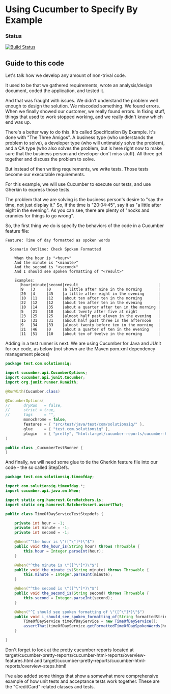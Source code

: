 Using Cucumber to Specify By Example
====================================

### Status
[![Build Status](https://travis-ci.org/hdeiner/using-cucumber-to-specify-by-example.svg?branch=master)](https://travis-ci.org/hdeiner/using-cucumber-to-specify-by-example)

Guide to this code
------------------
Let's talk how we develop any amount of non-trival code.

It used to be that we gathered requirements, wrote an analysis/design document, coded the application, and tested it.

And that was fraught with issues.  We didn't understand the problem well enough to design the solution.  We miscoded something.  We found errors.  When we finally showed our customer, we really found errors.  In fixing stuff, things that used to work stopped working, and we really didn't know which end was up.

There's a better way to do this.  It's called Specification By Example.  It's done with "The Three Amigos".  A business type (who understands the problem to solve), a developer type (who will untimately solve the problem), and a QA type (who also solves the problem, but is here right now to make sure that the business person and developer don't miss stuff).  All three get together and discuss the problem to solve.

But instead of then writing requirements, we write tests.  Those tests become our executable requirements.  

For this example, we will use Cucumber to execute our tests, and use Gherkin to express those tests.

The problem that we are solving is the business person's desire to "say the time, not just display it."  So, if the time is "20:04:45", say it as "a little after eight in the evening".  As you can see, there are plenty of "nocks and crannies for things to go wrong".

So, the first thing we do is specify the behaviors of the code in a Cucumber feature file:
```Gherkin
Feature: Time of day formatted as spoken words

  Scenario Outline: Check Spoken Formatted

    When the hour is "<hour>"
    And the minute is "<minute>"
    And the second is "<second>"
    And I should see spoken formatting of "<result>"

    Examples:
      |hour|minute|second|result                                   |
      |9   |3     |0     |a little after nine in the morning       |
      |20  |4     |45    |a little after eight in the evening      |
      |10  |11    |12    |about ten after ten in the morning       |
      |22  |12    |12    |about ten after ten in the evening       |
      |10  |14    |35    |about a quarter after ten in the morning |
      |5   |21    |18    |about twenty after five at night         |
      |23  |25    |25    |almost half past eleven in the evening   |
      |15  |31    |31    |about half past three in the afternoon   |
      |9   |34    |33    |almost twenty before ten in the morning  |
      |21  |46    |0     |about a quarter of ten in the evening    |
      |11  |51    |10    |about ten of twelve in the morning       |
````
Adding in a test runner is next.  We are using Cucumber for Java and JUnit for our code, as below (not shown are the Maven pom.xml dependency management pieces)

```java
package test.com.solutionsiq;

import cucumber.api.CucumberOptions;
import cucumber.api.junit.Cucumber;
import org.junit.runner.RunWith;

@RunWith(Cucumber.class)

@CucumberOptions(
//      dryRun   = false,
//      strict = true,
//      tags     = "",
        monochrome = false,
        features = { "src/test/java/test/com/solutionsiq/" },
        glue     = { "test.com.solutionsiq" },
        plugin   = { "pretty", "html:target/cucumber-reports/cucumber-html-report", "json:target/cucumber-reports/cucumber-json-report.json" }
)

public class _CucumberTestRunner {
}
```

And finally, we will need some glue to tie the Gherkin feature file into our code - the so called StepDefs.

```java
package test.com.solutionsiq.timeofday;

import com.solutionsiq.timeofday.*;
import cucumber.api.java.en.When;

import static org.hamcrest.CoreMatchers.is;
import static org.hamcrest.MatcherAssert.assertThat;

public class TimeOfDayServiceTestStepdefs {

    private int hour = -1;
    private int minute = -1;
    private int second = -1;

    @When("^the hour is \"([^\"]*)\"$")
    public void the_hour_is(String hour) throws Throwable {
        this.hour = Integer.parseInt(hour);
    }

    @When("^the minute is \"([^\"]*)\"$")
    public void the_minute_is(String minute) throws Throwable {
        this.minute = Integer.parseInt(minute);
    }

    @When("^the second is \"([^\"]*)\"$")
    public void the_second_is(String second) throws Throwable {
        this.second = Integer.parseInt(second);
    }

    @When("^I should see spoken formatting of \"([^\"]*)\"$")
    public void i_should_see_spoken_formatting_of(String formattedString) throws Throwable {
        TimeOfDayService timeOfDayService = new TimeOfDayService();
        assertThat(timeOfDayService.getFormattedTimeOfDaySpokenWords(hour, minute, second),is(formattedString));
    }

}
```

Don't forget to look at the pretty cucumber reports located at target/cucumber-pretty-reports/cucumber-html-reports/overview-features.html and target/cucumber-pretty-reports/cucumber-html-reports/overview-steps.html!

I've also added some things that show a somewhat more comprehensive example of how unit tests and acceptance tests work together.  These are the "CreditCard" related classes and tests.